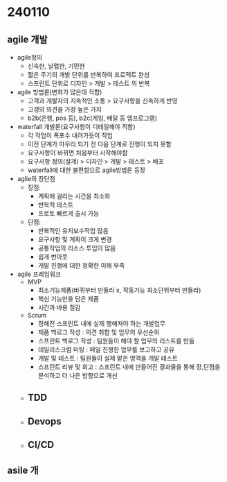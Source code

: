 # 240110

## agile 개발
- agile정의 
    - 신속한, 날렵한, 기민한
    - 짧은 주기의 개발 단위를 반복하여 프로젝트 완성
    - 스프린트 단위로 디자인 > 개발 > 테스트 의 반복
- agile 방법론(변화가 많은데 적합)
    - 고객과 개발자의 지속적인 소통 > 요구사항을 신속하게 반영
    - 고갱의 의견을 가장 높은 가치
    - b2b(은행, pos 등), b2c(게임, 배달 등 앱프로그램)
- waterfall 개발론(요구사항이 디테일해야 적함)
    - 각 작업이 폭포수 내려가듯이 작업
    - 이전 단계가 마무리 되기 전 다음 단계로 진행이 되지 못함
    - 요구사항이 바뀌면 처음부터 시작해야함
    - 요구사항 정의(설걔) > 디자인 > 개발 > 테스트 > 배포
    - waterfall에 대한 불편함으로 agile방법론 등장
- aglie의 장단점
  - 장점:
    - 계획에 걸리는 시간을 최소화
    - 반복적 테스트
    - 프로토 빠르게 출시 가능
  - 단점:
    - 반복적인 유지보수작업 많음
    - 요구사항 및 계획이 크게 변경
    - 공통작업의 리소스 투입이 많음
    - 쉽게 번아웃
    - 개발 진행에 대한 정확한 이해 부족
- agile 프레임워크
  - MVP
    - 최소기능제품(바퀴부터 만들라 x, 작동가능 최소단위부터 만들라)
    - 핵심 기능만을 담은 제품
    - 시간과 바용 절감
  - Scrum
    - 정해진 스프린트 내에 실제 행해져야 하는 개발업무
    - 제품 백로그 작성 : 의견 취합 및 업무의 우선순위
    - 스프린트 백로그 작성 : 팀원들이 해야 할 업무의 리스트를 만듦
    - 데일리스크럼 미팅 : 매일 진행한 업무를 보고하고 공유
    - 개발 및 테스트 : 팀원들이 실제 맡은 영역을 개발 테스트
    - 스프린트 리뷰 및 회고 : 스프린트 내에 만들어진 결과물을 통해 장,단점을 분석하고 더 나은 방향으로 개선
  - TDD
    - 
  - Devops
    - 
  - CI/CD
    - 

## asile 개